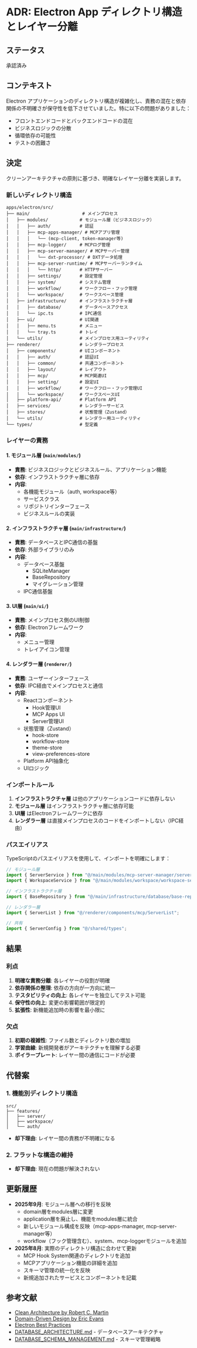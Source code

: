 # ADR: Electron App ディレクトリ構造とレイヤー分離

## ステータス
承認済み

## コンテキスト
Electron アプリケーションのディレクトリ構造が複雑化し、責務の混在と依存関係の不明確さが保守性を低下させていました。特に以下の問題がありました：

- フロントエンドコードとバックエンドコードの混在
- ビジネスロジックの分散
- 循環依存の可能性
- テストの困難さ

## 決定
クリーンアーキテクチャの原則に基づき、明確なレイヤー分離を実装します。

### 新しいディレクトリ構造

```
apps/electron/src/
├── main/                    # メインプロセス
│   ├── modules/            # モジュール層（ビジネスロジック）
│   │   ├── auth/           # 認証
│   │   ├── mcp-apps-manager/ # MCPアプリ管理
│   │   │   └── (mcp-client, token-manager等)
│   │   ├── mcp-logger/     # MCPログ管理
│   │   ├── mcp-server-manager/ # MCPサーバー管理
│   │   │   └── dxt-processor/ # DXTデータ処理
│   │   ├── mcp-server-runtime/ # MCPサーバーランタイム
│   │   │   └── http/       # HTTPサーバー
│   │   ├── settings/       # 設定管理
│   │   ├── system/         # システム管理
│   │   ├── workflow/       # ワークフロー・フック管理
│   │   └── workspace/      # ワークスペース管理
│   ├── infrastructure/     # インフラストラクチャ層
│   │   ├── database/       # データベースアクセス
│   │   └── ipc.ts          # IPC通信
│   ├── ui/                 # UI関連
│   │   ├── menu.ts         # メニュー
│   │   └── tray.ts         # トレイ
│   └── utils/              # メインプロセス用ユーティリティ
├── renderer/               # レンダラープロセス
│   ├── components/         # UIコンポーネント
│   │   ├── auth/           # 認証UI
│   │   ├── common/         # 共通コンポーネント
│   │   ├── layout/         # レイアウト
│   │   ├── mcp/            # MCP関連UI
│   │   ├── setting/        # 設定UI
│   │   ├── workflow/       # ワークフロー・フック管理UI
│   │   └── workspace/      # ワークスペースUI
│   ├── platform-api/       # Platform API
│   ├── services/           # レンダラーサービス
│   ├── stores/             # 状態管理（Zustand）
│   └── utils/              # レンダラー用ユーティリティ
└── types/                  # 型定義
```

### レイヤーの責務

#### 1. モジュール層 (`main/modules/`)
- **責務**: ビジネスロジックとビジネスルール、アプリケーション機能
- **依存**: インフラストラクチャ層に依存
- **内容**: 
  - 各機能モジュール（auth, workspace等）
  - サービスクラス
  - リポジトリインターフェース
  - ビジネスルールの実装

#### 2. インフラストラクチャ層 (`main/infrastructure/`)
- **責務**: データベースとIPC通信の基盤
- **依存**: 外部ライブラリのみ
- **内容**:
  - データベース基盤
    - SQLiteManager
    - BaseRepository
    - マイグレーション管理
  - IPC通信基盤

#### 3. UI層 (`main/ui/`)
- **責務**: メインプロセス側のUI制御
- **依存**: Electronフレームワーク
- **内容**:
  - メニュー管理
  - トレイアイコン管理

#### 4. レンダラー層 (`renderer/`)
- **責務**: ユーザーインターフェース
- **依存**: IPC経由でメインプロセスと通信
- **内容**:
  - Reactコンポーネント
    - Hook管理UI
    - MCP Apps UI
    - Server管理UI
  - 状態管理（Zustand）
    - hook-store
    - workflow-store
    - theme-store
    - view-preferences-store
  - Platform API抽象化
  - UIロジック

### インポートルール

1. **インフラストラクチャ層** は他のアプリケーションコードに依存しない
2. **モジュール層** はインフラストラクチャ層に依存可能
3. **UI層** はElectronフレームワークに依存
4. **レンダラー層** は直接メインプロセスのコードをインポートしない（IPC経由）

### パスエイリアス

TypeScriptのパスエイリアスを使用して、インポートを明確にします：

```typescript
// モジュール層
import { ServerService } from "@/main/modules/mcp-server-manager/server-service";
import { WorkspaceService } from "@/main/modules/workspace/workspace-service";

// インフラストラクチャ層
import { BaseRepository } from "@/main/infrastructure/database/base-repository";

// レンダラー層
import { ServerList } from "@/renderer/components/mcp/ServerList";

// 共有
import { ServerConfig } from "@/shared/types";
```

## 結果

### 利点
1. **明確な責務分離**: 各レイヤーの役割が明確
2. **依存関係の整理**: 依存の方向が一方向に統一
3. **テスタビリティの向上**: 各レイヤーを独立してテスト可能
4. **保守性の向上**: 変更の影響範囲が限定的
5. **拡張性**: 新機能追加時の影響を最小限に

### 欠点
1. **初期の複雑性**: ファイル数とディレクトリ数の増加
2. **学習曲線**: 新規開発者がアーキテクチャを理解する必要
3. **ボイラープレート**: レイヤー間の通信にコードが必要

## 代替案

### 1. 機能別ディレクトリ構造
```
src/
├── features/
│   ├── server/
│   ├── workspace/
│   └── auth/
```
- **却下理由**: レイヤー間の責務が不明確になる

### 2. フラットな構造の維持
- **却下理由**: 現在の問題が解決されない

## 更新履歴
- **2025年9月**: モジュール層への移行を反映
  - domain層をmodules層に変更
  - application層を廃止し、機能をmodules層に統合
  - 新しいモジュール構成を反映（mcp-apps-manager, mcp-server-manager等）
  - workflow（フック管理含む）、system、mcp-loggerモジュールを追加
- **2025年8月**: 実際のディレクトリ構造に合わせて更新
  - MCP Hook System関連のディレクトリを追加
  - MCPアプリケーション機能の詳細を追加
  - スキーマ管理の統一化を反映
  - 新規追加されたサービスとコンポーネントを記載

## 参考文献
- [Clean Architecture by Robert C. Martin](https://blog.cleancoder.com/uncle-bob/2012/08/13/the-clean-architecture.html)
- [Domain-Driven Design by Eric Evans](https://www.domainlanguage.com/ddd/)
- [Electron Best Practices](https://www.electronjs.org/docs/latest/tutorial/security)
- [DATABASE_ARCHITECTURE.md](./database/DATABASE_ARCHITECTURE.md) - データベースアーキテクチャ
- [DATABASE_SCHEMA_MANAGEMENT.md](./database/DATABASE_SCHEMA_MANAGEMENT.md) - スキーマ管理戦略
